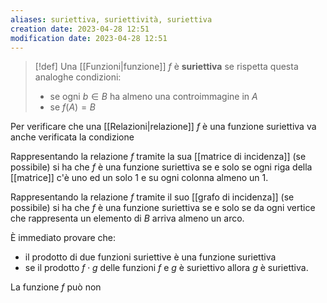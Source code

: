 ```yaml
---
aliases: suriettiva, suriettività, suriettiva
creation date: 2023-04-28 12:51
modification date: 2023-04-28 12:51
---
```


>[!def]
>Una [[Funzioni|funzione]] $f$ è **suriettiva** se rispetta questa analoghe condizioni:
>- se ogni $b \in B$ ha almeno una controimmagine in $A$
>- se $f(A) = B$

Per verificare che una [[Relazioni|relazione]] $f$ è una funzione suriettiva va anche verificata la condizione

Rappresentando la relazione $f$ tramite la sua [[matrice di incidenza]] (se possibile) si ha che $f$ è una funzione suriettiva se e solo se ogni riga della [[matrice]] c'è uno ed un solo $1$ e su ogni colonna almeno un $1$.

Rappresentando la relazione $f$ tramite il suo [[grafo di incidenza]] (se possibile) si ha che $f$ è una funzione suriettiva se e solo se da ogni vertice che rappresenta un elemento di $B$ arriva almeno un arco.

È immediato provare che:
- il prodotto di due funzioni suriettive è una funzione suriettiva
- se il prodotto $f \cdot g$ delle funzioni $f$ e $g$ è suriettivo allora $g$ è suriettiva.

La funzione $f$ può non